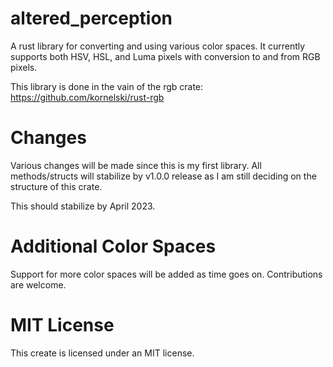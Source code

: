 # altered_perception

A rust library for converting and using various color spaces. It currently supports both HSV, HSL, and Luma pixels with conversion to and from RGB pixels.

This library is done in the vain of the rgb crate: https://github.com/kornelski/rust-rgb

# Changes

Various changes will be made since this is my first library. All methods/structs will stabilize by v1.0.0 release as I am still deciding on the structure of this crate.

This should stabilize by April 2023.

# Additional Color Spaces

Support for more color spaces will be added as time goes on. Contributions are welcome.

# MIT License

This create is licensed under an MIT license.
